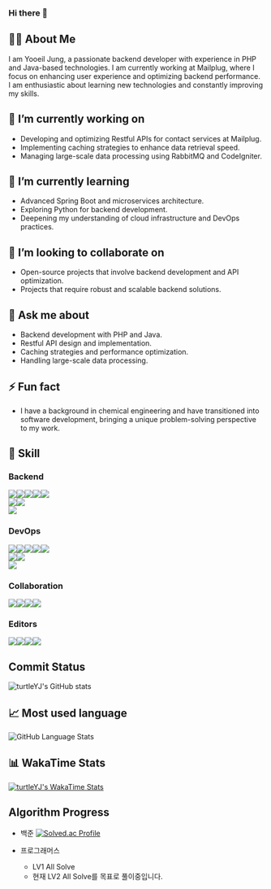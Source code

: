 ### Hi there 👋

<!--
**yooil-405/yooil-405** is a ✨ _special_ ✨ repository because its `README.md` (this file) appears on your GitHub profile.

Here are some ideas to get you started:

- 🔭 I’m currently working on ...
- 🌱 I’m currently learning ...
- 👯 I’m looking to collaborate on ...
- 🤔 I’m looking for help with ...
- 💬 Ask me about ...
- 📫 How to reach me: ...
- 😄 Pronouns: ...
- ⚡ Fun fact: ...
-->

## 👨‍💻 About Me
I am Yooeil Jung, a passionate backend developer with experience in PHP and Java-based technologies. I am currently working at Mailplug, where I focus on enhancing user experience and optimizing backend performance. I am enthusiastic about learning new technologies and constantly improving my skills.

## 🔭 I’m currently working on
- Developing and optimizing Restful APIs for contact services at Mailplug.
- Implementing caching strategies to enhance data retrieval speed.
- Managing large-scale data processing using RabbitMQ and CodeIgniter.

## 🌱 I’m currently learning
- Advanced Spring Boot and microservices architecture.
- Exploring Python for backend development.
- Deepening my understanding of cloud infrastructure and DevOps practices.

## 👯 I’m looking to collaborate on
- Open-source projects that involve backend development and API optimization.
- Projects that require robust and scalable backend solutions.

## 💬 Ask me about
- Backend development with PHP and Java.
- Restful API design and implementation.
- Caching strategies and performance optimization.
- Handling large-scale data processing.

## ⚡ Fun fact
- I have a background in chemical engineering and have transitioned into software development, bringing a unique problem-solving perspective to my work.

## :wrench: Skill
### Backend
<img src="https://img.shields.io/badge/JAVA-007396?style=for-the-badge&logo=java&logoColor=white"><img src="https://img.shields.io/badge/SPRING MVC-6DB33F?style=for-the-badge&logo=spring&logoColor=white"><img src="https://img.shields.io/badge/MAVEN-C71A36?style=for-the-badge&logo=Apache%20Maven&logoColor=white"><img src="https://img.shields.io/badge/JUNIT5-25A162?style=for-the-badge&logo=junit5&logoColor=white"><img src="https://img.shields.io/badge/JPA-59666C?style=for-the-badge&logoColor=white"><br><img src="https://img.shields.io/badge/PHP-777BB4?style=for-the-badge&logo=php&logoColor=white"><img src="https://img.shields.io/badge/CodeIgniter-EF4223?style=for-the-badge&logo=codeigniter&logoColor=white"><br><img src="https://img.shields.io/badge/PYTHON-3776AB?style=for-the-badge&logo=python&logoColor=white">

### DevOps
<img src="https://img.shields.io/badge/ORACLE-F80000?style=for-the-badge&logo=oracle&logoColor=white"><img src="https://img.shields.io/badge/MySQL-4479A1?style=for-the-badge&logo=mysql&logoColor=white"><img src="https://img.shields.io/badge/PostgreSQL-4169E1?style=for-the-badge&logo=postgresql&logoColor=white"><img src="https://img.shields.io/badge/Microsoft SQL Server-CC2927?style=for-the-badge&logo=microsoft%20sql%20server&logoColor=white"><img src="https://img.shields.io/badge/Redis-DC382D?style=for-the-badge&logo=redis&logoColor=white"><br><img src="https://img.shields.io/badge/Apache Tomcat-F8DC75?style=for-the-badge&logo=Apache%20Tomcat&logoColor=white"><img src="https://img.shields.io/badge/NGINX-009639?style=for-the-badge&logo=nginx&logoColor=white"><br><img src="https://img.shields.io/badge/Unix-2C2255?style=for-the-badge&logo=unix&logoColor=white">

### Collaboration
<img src="https://img.shields.io/badge/JIRA-0052CC?style=for-the-badge&logo=jira&logoColor=white"><img src="https://img.shields.io/badge/CONFLUENCE-172B4D?style=for-the-badge&logo=confluence&logoColor=white"><img src="https://img.shields.io/badge/GitHub-181717?style=for-the-badge&logo=github&logoColor=white"><img src="https://img.shields.io/badge/GitHub PR-181717?style=for-the-badge&logo=github&logoColor=white">

### Editors
<img src="https://img.shields.io/badge/VIM-019733?style=for-the-badge&logo=vim&logoColor=white"><img src="https://img.shields.io/badge/Visual Studio Code-007ACC?style=for-the-badge&logo=visual-studio-code&logoColor=white"><img src="https://img.shields.io/badge/IntelliJ IDEA-000000?style=for-the-badge&logo=intellij-idea&logoColor=white"><img src="https://img.shields.io/badge/Eclipse IDE-2C2255?style=for-the-badge&logo=eclipse&logoColor=white">

## Commit Status
![turtleYJ's GitHub stats](https://github-readme-stats.vercel.app/api?username=turtleYJ&show_icons=true&theme=synthwave)

## :chart_with_upwards_trend: Most used language
![GitHub Language Stats](https://github-readme-stats.vercel.app/api/top-langs/?username=turtleYJ&layout=compact)

## :bar_chart: WakaTime Stats
[![turtleYJ's WakaTime Stats](https://github-readme-stats.vercel.app/api/wakatime?username=turtleYJ)](https://github.com/anuraghazra/github-readme-stats)

## Algorithm Progress
- 백준
[![Solved.ac Profile](http://mazassumnida.wtf/api/generate_badge?boj=yooil405)](https://solved.ac/yooil405)

- 프로그래머스
  - LV1 All Solve
  - 현재 LV2 All Solve를 목표로 풀이중입니다.
